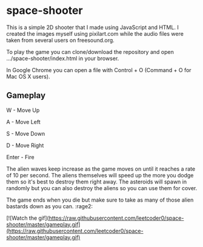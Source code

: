 # space-shooter

This is a simple 2D shooter that I made using JavaScript and HTML. I created the
images myself using pixilart.com while the audio files were taken from several
users on freesound.org.

To play the game you can clone/download the repository and open
.../space-shooter/index.html in your browser.

In Google Chrome you can open a file with Control + O (Command + O for Mac OS X
users).

## Gameplay

W - Move Up

A - Move Left

S - Move Down

D - Move Right

Enter - Fire

The alien waves keep increase as the game moves on until it reaches a rate of 10
per second. The aliens themselves will speed up the more you dodge them so it's
best to destroy them right away. The asteroids will spawn in randomly but you
can also destroy the aliens so you can use them for cover. 

The game ends when you die but make sure to take as many of those alien bastards
down as you can. :rage2:

[![Watch the gif](https://raw.githubusercontent.com/leetcoder0/space-shooter/master/gameplay.gif](https://raw.githubusercontent.com/leetcoder0/space-shooter/master/gameplay.gif)
